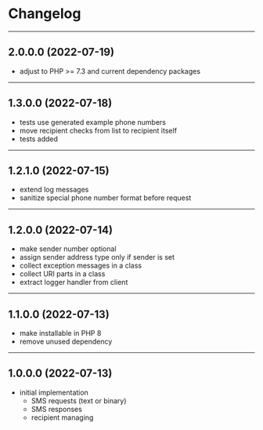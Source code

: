 # Changelog

---

## 2.0.0.0 (2022-07-19)

- adjust to PHP >= 7.3 and current dependency packages

---

## 1.3.0.0 (2022-07-18)

- tests use generated example phone numbers
- move recipient checks from list to recipient itself
- tests added

---

## 1.2.1.0 (2022-07-15)

- extend log messages
- sanitize special phone number format before request

---

## 1.2.0.0 (2022-07-14)

- make sender number optional
- assign sender address type only if sender is set
- collect exception messages in a class
- collect URI parts in a class
- extract logger handler from client

---

## 1.1.0.0 (2022-07-13)

- make installable in PHP 8
- remove unused dependency

---

## 1.0.0.0 (2022-07-13)

- initial implementation
  - SMS requests (text or binary)
  - SMS responses
  - recipient managing